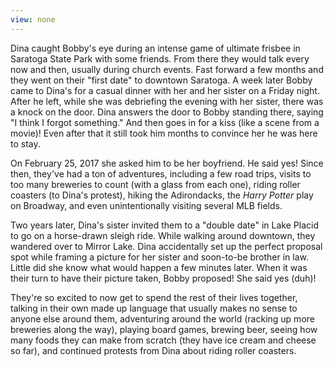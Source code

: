 ```yaml
---
view: none
---
```


Dina caught Bobby's eye during an intense game of ultimate frisbee in Saratoga State Park with some friends. From there they would talk every now and then, usually during church events. Fast forward a few months and they went on their "first date" to downtown Saratoga. A week later Bobby came to Dina's for a casual dinner with her and her sister on a Friday night. After he left, while she was debriefing the evening with her sister, there was a knock on the door. Dina answers the door to Bobby standing there, saying "I think I forgot something." And then goes in for a kiss (like a scene from a movie)! Even after that it still took him months to convince her he was here to stay.

On February 25, 2017 she asked him to be her boyfriend. He said yes! Since then, they've had a ton of adventures, including a few road trips, visits to too many breweries to count (with a glass from each one), riding roller coasters (to Dina's protest), hiking the Adirondacks, the *Harry Potter* play on Broadway, and even unintentionally visiting several MLB fields.

Two years later, Dina's sister invited them to a "double date" in Lake Placid to go on a horse-drawn sleigh ride. While walking around downtown, they wandered over to Mirror Lake. Dina accidentally set up the perfect proposal spot while framing a picture for her sister and soon-to-be brother in law. Little did she know what would happen a few minutes later. When it was their turn to have their picture taken, Bobby proposed! She said yes (duh)!

They're so excited to now get to spend the rest of their lives together, talking in their own made up language that usually makes no sense to anyone else around them, adventuring around the world (racking up more breweries along the way), playing board games, brewing beer, seeing how many foods they can make from scratch (they have ice cream and cheese so far), and continued protests from Dina about riding roller coasters.